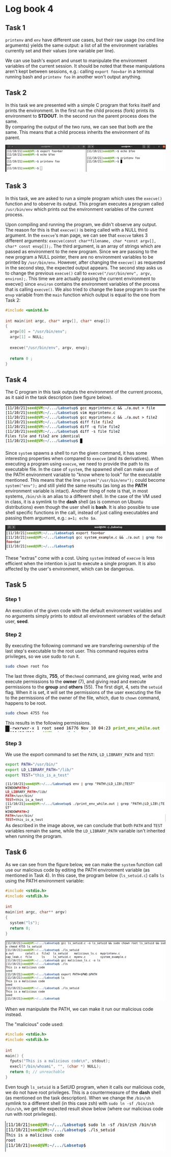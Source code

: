 # Log book 4

## Task 1

`printenv` and `env` have different use cases, but their raw usage (no cmd
line arguments) yields the same output: a list of all the environment
variables currently set and their values (one variable per line).

We can use bash's export and unset to manipulate the environment variables
of the current session. It should be noted that these manipulations aren't
kept between sessions, e.g.: calling `export foo=bar` in a terminal running
bash and `printenv foo` in another won't output anything.

## Task 2

In this task we are presented with a simple C program that forks itself
and prints the environment. In the first run the child process (fork)
prints its environment to **STDOUT**. In the second run the parent
process does the same.  
By comparing the output of the two runs, we can see that both are the same.
This means that a child process inherits the environment of its parent.

![environment comparison](./LOGBOOK4_img/task_2.png)

## Task 3

In this task, we are asked to run a simple program which uses the `execve()`
function and to observe its output. This program executes a program called
`/usr/bin/env` which prints out the environment variables of the current
process.

Upon compiling and running the program, we didn't observe any output. The
reason for this is that `execve()` is being called with a NULL third argument.
In the `execve`'s man page, we can see that `execve` takes 3 different
arguments: `execve(const char*filename, char *const argv[], char* const envp[]);`.
The third argument, is an array of strings which are passed as environment to
the new program. Since we are passing to the new program a NULL pointer, there
are no environment variables to be printed by `/usr/bin/env`. However, after
changing the `execve()` as requested in the second step, the expected output
appears. The second step asks us to change the previous `execve()` call to
`execve("/usr/bin/env", argv, environ);`. This time we are actually passing
the current environment to execve() since `environ` contains the environment
variables of the process that is calling `execve()`.
We also tried to change the base program to use the `envp` variable from the
`main` function which output is equal to the one from Task 2:

```c
#include <unistd.h>

int main(int argc, char* argv[], char* envp[])
{
  argv[0] = "/usr/bin/env";
  argv[1] = NULL;

  execve("/usr/bin/env", argv, envp);

  return 0 ;
}
```

## Task 4

The C program in this task outputs the environment of the current process,
as it said in the task description (see figure below).

![environment comparison](./LOGBOOK4_img/task_4_1.png)

Since `system` spawns a shell to run the given command, it has some
interesting properties when compared to `execve` (and its derivatives).
When executing a program using `execve`, we need to provide the path to its
executable file. In the case of `system`, the spawned shell can make use
of the PATH environment variable to "know where to look" for the executable
mentioned. This means that the line `system("/usr/bin/env");` could become
`system("env");` and still yield the same results (as long as the **PATH**
environment variable is intact). Another thing of note is that, in most
systems, `/bin/sh` is an alias to a different shell. In the case of the VM
used in class, it is a symlink to the **dash** shell (as is common on Ubuntu
distributions) even though the user shell is **bash**. It is also possible to
use shell specific functions in the call, instead of just calling executables
and passing them argument, e.g.: `a=1; echo $a`.

![environment comparison](./LOGBOOK4_img/task_4_2.png)

These "extras" come with a cost. Using `system` instead of `execve` is less
efficient when the intention is just to execute a single program. It is
also affected by the user's environment, which can be dangerous.

## Task 5

### Step 1

An execution of the given code with the default environment variables and no
arguments simply prints to stdout all environment variables of the default
user, **seed**.

### Step 2

By executing the following command we are transfering ownership of the last
step's executable to the root user. This command requires extra privileges,
so we use sudo to run it.

```bash
sudo chown root foo
```

The last three digits, **755**, of the`chmod` command, are giving read,
write and execute permissions to the **owner** (7), and giving read and
execute permissions to the **group** and **others** (55). The first digit,
4, sets the `setuid` flag. When it is set, it will set the permissions of
the user executing the file to the permissions of the owner of the file,
which, due to `chown` command, happens to be root.

```bash
sudo chown 4755 foo
```

This results in the following permissions.
![Permissions after chmod.png](./LOGBOOK4_img/task_5_1.png)

### Step 3

We use the export command to set the `PATH`, `LD_LIBRARY_PATH` and `TEST`:

```bash
export PATH="/usr/bin/"
export LD_LIBRARY_PATH="/lib/"
export TEST="this_is_a_test"
```

![Compare Env After Run.png](./LOGBOOK4_img/task_5_2.png)
As described in the image above, we can conclude that both `PATH` and `TEST`
variables remain the same, while the `LD_LIBRARY_PATH` variable isn't
inherited when running the program.

## Task 6

As we can see from the figure below, we can make the `system` function
call use our malicious code by editing the PATH environment variable
(as mentioned in Task 4). In this case, the program below (`ls_setuid.c`)
calls `ls` using the PATH environment variable:

```c
#include <stdio.h>
#include <stdlib.h>

int
main(int argc, char** argv)
{
  system("ls");
  return 0;
}
```

![Manipulate system results using environment](./LOGBOOK4_img/task_6_1.png)

When we manipulate the PATH, we can make it run our malicious code
instead.

The "malicious" code used:

```c
#include <stdio.h>
#include <stdlib.h>

int
main() {
  fputs("This is a malicious code\n", stdout);
  execl("/bin/whoami", "", (char *) NULL);
  return 0; // unreachable
}
```

Even tough `ls_setuid` is a SetUID program, when it calls our malicious
code, we do not have root privileges. This is a countermeasure of the
**dash** shell (as mentioned on the task description). When we change
the `/bin/sh` symlink to a different shell (in this case zsh) with
`sudo ln -sf /bin/zsh /bin/sh`, we get the expected result show below
(where our malicious code run with root privileges).

![Root privileges in malicious code](./LOGBOOK4_img/task_6_2.png)
